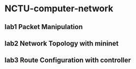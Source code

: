 # NCTU-computer-network

## lab1 Packet Manipulation

## lab2 Network Topology with mininet

## lab3 Route Configuration with controller
